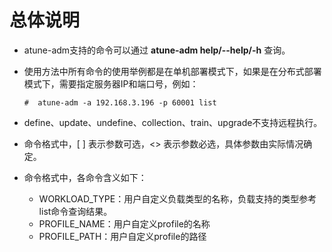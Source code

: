 # 总体说明<a name="ZH-CN_TOPIC_0231482093"></a>

-   atune-adm支持的命令可以通过  **atune-adm help/--help/-h**  查询。
-   使用方法中所有命令的使用举例都是在单机部署模式下，如果是在分布式部署模式下，需要指定服务器IP和端口号，例如：

    ```
    #  atune-adm -a 192.168.3.196 -p 60001 list
    ```

-   define、update、undefine、collection、train、upgrade不支持远程执行。
-   命令格式中，\[ \] 表示参数可选，<\> 表示参数必选，具体参数由实际情况确定。
-   命令格式中，各命令含义如下：
    -   WORKLOAD\_TYPE：用户自定义负载类型的名称，负载支持的类型参考list命令查询结果。
    -   PROFILE\_NAME：用户自定义profile的名称
    -   PROFILE\_PATH：用户自定义profile的路径


